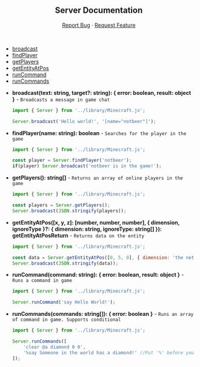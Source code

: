 <br />
<h2 align="center">Server Documentation</h2>
<p align="center">
    <a href="https://github.com/notbeer/MCBE-GameTest-FrameWork/issues">Report Bug</a>
    ·
    <a href="https://github.com/notbeer/MCBE-GameTest-FrameWork/issues">Request Feature</a>
</p>
<br />
<ul>
    <li><a href="#broadcast">broadcast</a></li>
    <li><a href="#findPlayer">findPlayer</a></li>
    <li><a href="#getPlayers">getPlayers</a></li>
    <li><a href="#getEntityAtPos">getEntityAtPos</a></li>
    <li><a href="#runCommand">runCommand</a></li>
    <li><a href="#runCommands">runCommands</a></li>
</ul>

<div id="broadcast">

- **broadcast(text: string, target?: string): { error: boolean, result: object }** - `Broadcasts a message in game chat`
    ```javascript
    import { Server } from '../library/Minecraft.js';
    
    Server.broadcast('Hello world!', '[name="notbeer"]');
    ```
</div>

<div id="findPlayer">

- **findPlayer(name: string): boolean** - `Searches for the player in the game`
    ```javascript
    import { Server } from '../library/Minecraft.js';
    
    const player = Server.findPlayer('notbeer');
    if(player) Server.broadcast('notbeer is in the game!');
    ```
</div>

<div id="getPlayers">

- **getPlayers(): string[]** - `Returns an array of online players in the game`
    ```javascript
    import { Server } from '../library/Minecraft.js';
    
    const players = Server.getPlayers();
    Server.broadcast(JSON.stringify(players));
    ```
</div>

<div id="getEntityAtPos">

- **getEntityAtPos([x, y, z]: [number, number, number], { dimension, ignoreType }?: { dimension: string, ignoreType: string[] }): getEntityAtPosReturn** - `Returns data on the entity`
    ```javascript
    import { Server } from '../library/Minecraft.js';
    
    const data = Server.getEntityAtPos([0, 5, 0], { dimension: 'the nether', ignoreType: ['minecraft:player'] })
    Server.broadcast(JSON.stringify(data));
    ```
</div>

<div id="runCommand">

- **runCommand(command: string): { error: boolean, result: object }** - `Runs a command in game`
    ```javascript
    import { Server } from '../library/Minecraft.js';
    
    Server.runCommand('say Hello World!');
    ```
</div>

<div id="runCommands">

- **runCommands(commands: string[]): { error: boolean }** - `Runs an array of command in game. Supports conditional`
    ```javascript
    import { Server } from '../library/Minecraft.js';
    
    Server.runCommands([
        'clear @a diamond 0 0',
        '%say Someone in the world has a diamond!' //Put '%' before your command to make it conditional. So, it only executes IF the command before it successfully executed!
    ]);
    ```
</div>